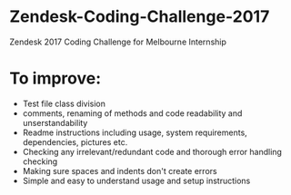 # Zendesk-Coding-Challenge-2017

Zendesk 2017 Coding Challenge for Melbourne Internship

# To improve:
- Test file class division
- comments, renaming of methods and code readability and unserstandability
- Readme instructions including usage, system requirements, dependencies, pictures etc.
- Checking any irrelevant/redundant code and thorough error handling checking
- Making sure spaces and indents don't create errors
- Simple and easy to understand usage and setup instructions
    
